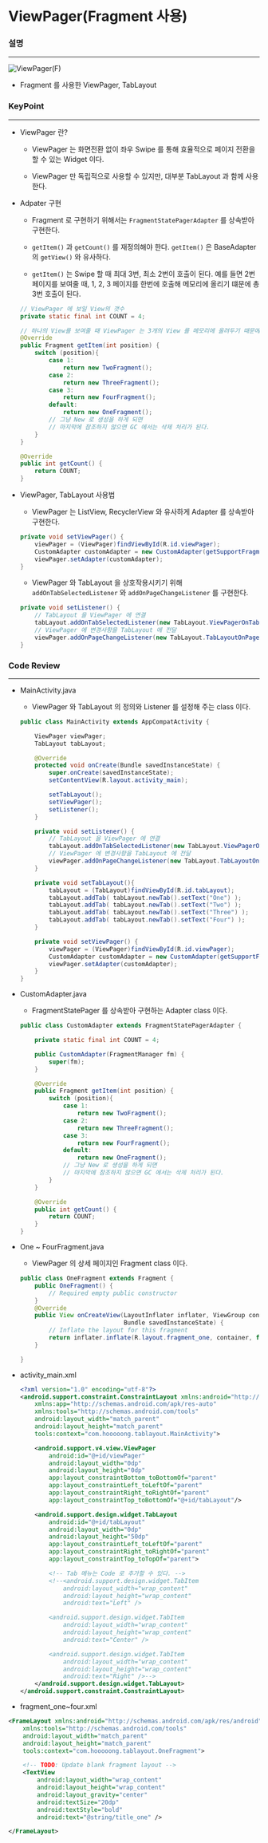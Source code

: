 # ViewPager(Fragment 사용)

### 설명
____________________________________________________

![ViewPager(F)](https://github.com/Hooooong/DAY18_ViewPager-F-/blob/master/image/ViewPager.gif)

- Fragment 를 사용한 ViewPager, TabLayout

### KeyPoint
____________________________________________________

- ViewPager 란?

  - ViewPager 는 화면전환 없이 좌우 Swipe 를 통해 효율적으로 페이지 전환을 할 수 있는 Widget 이다.

  - ViewPager 만 독립적으로 사용할 수 있지만, 대부분 TabLayout 과 함께 사용한다.

- Adpater 구현

  - Fragment 로 구현하기 위해서는 `FragmentStatePagerAdapter` 를 상속받아 구현한다.

  - `getItem()` 과 `getCount()` 를 재정의해야 한다. `getItem()` 은 BaseAdapter의 `getView()` 와 유사하다.

  - `getItem()` 는 Swipe 할 때 최대 3번, 최소 2번이 호출이 된다. 예를 들면 2번 페이지를 보여줄 때, 1, 2, 3 페이지를 한번에 호출해 메모리에 올리기 떄문에 총 3번 호출이 된다.

  ```java
  // ViewPager 에 보일 View의 갯수
  private static final int COUNT = 4;

  // 하나의 View를 보여줄 때 ViewPager 는 3개의 View 를 메모리에 올려두기 때문에 호출이 여러번 된다.
  @Override
  public Fragment getItem(int position) {
      switch (position){
          case 1:
              return new TwoFragment();
          case 2:
              return new ThreeFragment();
          case 3:
              return new FourFragment();
          default:
              return new OneFragment();
          // 그냥 New 로 생성을 하게 되면
          // 마지막에 참조하지 않으면 GC 에서는 삭제 처리가 된다.
      }
  }

  @Override
  public int getCount() {
      return COUNT;
  }
  ```

- ViewPager, TabLayout 사용법

  - ViewPager 는 ListView, RecyclerView 와 유사하게 Adapter 를 상속받아 구현한다.

  ```java
  private void setViewPager() {
      viewPager = (ViewPager)findViewById(R.id.viewPager);
      CustomAdapter customAdapter = new CustomAdapter(getSupportFragmentManager());
      viewPager.setAdapter(customAdapter);
  }
  ```

  - ViewPager 와 TabLayout 을 상호작용시키기 위해 `addOnTabSelectedListener` 와 `addOnPageChangeListener` 를 구현한다.

  ```java
  private void setListener() {
      // TabLayout 을 ViewPager 에 연결
      tabLayout.addOnTabSelectedListener(new TabLayout.ViewPagerOnTabSelectedListener(viewPager));
      // ViewPager 에 변경사항을 TabLayout 에 전달
      viewPager.addOnPageChangeListener(new TabLayout.TabLayoutOnPageChangeListener(tabLayout));
  }
  ```
### Code Review
____________________________________________________

- MainActivity.java

  - ViewPager 와 TabLayout 의 정의와 Listener 를 설정해 주는 class 이다.

  ```java
  public class MainActivity extends AppCompatActivity {

      ViewPager viewPager;
      TabLayout tabLayout;

      @Override
      protected void onCreate(Bundle savedInstanceState) {
          super.onCreate(savedInstanceState);
          setContentView(R.layout.activity_main);

          setTabLayout();
          setViewPager();
          setListener();
      }

      private void setListener() {
          // TabLayout 을 ViewPager 에 연결
          tabLayout.addOnTabSelectedListener(new TabLayout.ViewPagerOnTabSelectedListener(viewPager));
          // ViewPager 에 변경사항을 TabLayout 에 전달
          viewPager.addOnPageChangeListener(new TabLayout.TabLayoutOnPageChangeListener(tabLayout));
      }

      private void setTabLayout(){
          tabLayout = (TabLayout)findViewById(R.id.tabLayout);
          tabLayout.addTab( tabLayout.newTab().setText("One") );
          tabLayout.addTab( tabLayout.newTab().setText("Two") );
          tabLayout.addTab( tabLayout.newTab().setText("Three") );
          tabLayout.addTab( tabLayout.newTab().setText("Four") );
      }

      private void setViewPager() {
          viewPager = (ViewPager)findViewById(R.id.viewPager);
          CustomAdapter customAdapter = new CustomAdapter(getSupportFragmentManager());
          viewPager.setAdapter(customAdapter);
      }
  }
  ```

- CustomAdapter.java

  - FragmentStatePager 를 상속받아 구현하는 Adapter class 이다.

  ```java
  public class CustomAdapter extends FragmentStatePagerAdapter {

      private static final int COUNT = 4;

      public CustomAdapter(FragmentManager fm) {
          super(fm);
      }

      @Override
      public Fragment getItem(int position) {
          switch (position){
              case 1:
                  return new TwoFragment();
              case 2:
                  return new ThreeFragment();
              case 3:
                  return new FourFragment();
              default:
                  return new OneFragment();
              // 그냥 New 로 생성을 하게 되면
              // 마지막에 참조하지 않으면 GC 에서는 삭제 처리가 된다.
          }
      }

      @Override
      public int getCount() {
          return COUNT;
      }
  }
  ```

- One ~ FourFragment.java

  - ViewPager 의 상세 페이지인 Fragment class 이다.

  ```java
  public class OneFragment extends Fragment {
      public OneFragment() {
          // Required empty public constructor
      }
      @Override
      public View onCreateView(LayoutInflater inflater, ViewGroup container,
                               Bundle savedInstanceState) {
          // Inflate the layout for this fragment
          return inflater.inflate(R.layout.fragment_one, container, false);
      }

  }
  ```

- activity_main.xml

  ```xml
  <?xml version="1.0" encoding="utf-8"?>
  <android.support.constraint.ConstraintLayout xmlns:android="http://schemas.android.com/apk/res/android"
      xmlns:app="http://schemas.android.com/apk/res-auto"
      xmlns:tools="http://schemas.android.com/tools"
      android:layout_width="match_parent"
      android:layout_height="match_parent"
      tools:context="com.hooooong.tablayout.MainActivity">

      <android.support.v4.view.ViewPager
          android:id="@+id/viewPager"
          android:layout_width="0dp"
          android:layout_height="0dp"
          app:layout_constraintBottom_toBottomOf="parent"
          app:layout_constraintLeft_toLeftOf="parent"
          app:layout_constraintRight_toRightOf="parent"
          app:layout_constraintTop_toBottomOf="@+id/tabLayout"/>

      <android.support.design.widget.TabLayout
          android:id="@+id/tabLayout"
          android:layout_width="0dp"
          android:layout_height="50dp"
          app:layout_constraintLeft_toLeftOf="parent"
          app:layout_constraintRight_toRightOf="parent"
          app:layout_constraintTop_toTopOf="parent">

          <!-- Tab 메뉴는 Code 로 추가할 수 있다. -->
          <!--<android.support.design.widget.TabItem
              android:layout_width="wrap_content"
              android:layout_height="wrap_content"
              android:text="Left" />

          <android.support.design.widget.TabItem
              android:layout_width="wrap_content"
              android:layout_height="wrap_content"
              android:text="Center" />

          <android.support.design.widget.TabItem
              android:layout_width="wrap_content"
              android:layout_height="wrap_content"
              android:text="Right" />-->
      </android.support.design.widget.TabLayout>
  </android.support.constraint.ConstraintLayout>
  ```

-  fragment_one~four.xml

  ```xml
  <FrameLayout xmlns:android="http://schemas.android.com/apk/res/android"
      xmlns:tools="http://schemas.android.com/tools"
      android:layout_width="match_parent"
      android:layout_height="match_parent"
      tools:context="com.hooooong.tablayout.OneFragment">

      <!-- TODO: Update blank fragment layout -->
      <TextView
          android:layout_width="wrap_content"
          android:layout_height="wrap_content"
          android:layout_gravity="center"
          android:textSize="20dp"
          android:textStyle="bold"
          android:text="@string/title_one" />

  </FrameLayout>
  ```
